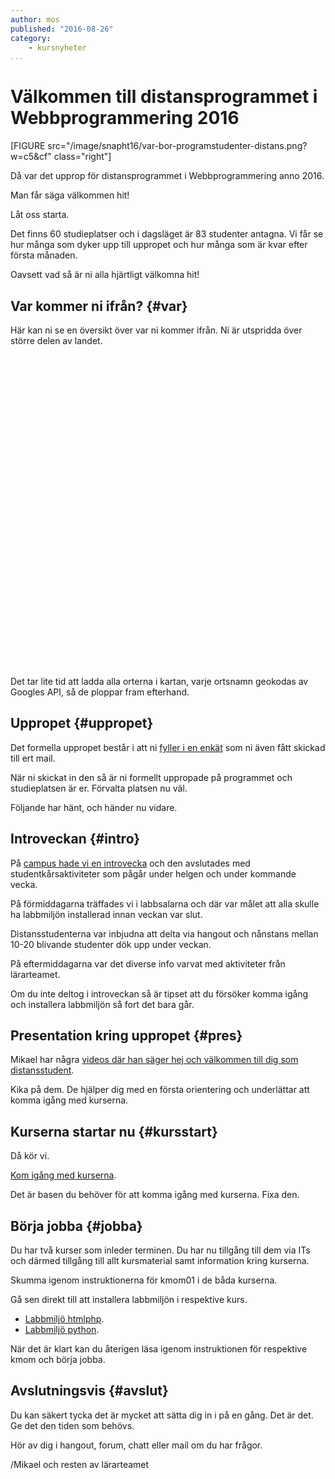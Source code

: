 ```yaml
---
author: mos
published: "2016-08-26"
category:
    - kursnyheter
...
```

Välkommen till distansprogrammet i Webbprogrammering 2016
==================================

[FIGURE src="/image/snapht16/var-bor-programstudenter-distans.png?w=c5&cf" class="right"]

Då var det upprop för distansprogrammet i Webbprogrammering anno 2016.

Man får säga välkommen hit!

Låt oss starta.

<!--more-->

Det finns 60 studieplatser och i dagsläget är 83 studenter antagna. Vi får se hur många som dyker upp till uppropet och hur många som är kvar efter första månaden.

Oavsett vad så är ni alla hjärtligt välkomna hit!



Var kommer ni ifrån? {#var}
-----------------------------------

Här kan ni se en översikt över var ni kommer ifrån. Ni är utspridda över större delen av landet.

<script type='text/javascript' src='https://www.gstatic.com/charts/loader.js'></script>

<script type="text/javascript" src="https://www.google.com/jsapi?key=AIzaSyCyVZiZwICmvsDrwe7JNaPaJUZX_QSxRTw"></script>

<script type='text/javascript'>
    google.charts.load('45', { mapsApiKey: "AIzaSyCyVZiZwICmvsDrwe7JNaPaJUZX_QSxRTw", packages: [ 'geochart'] });
    //google.charts.load('current', {'packages': ['geochart']});
    google.charts.setOnLoadCallback(drawMarkersMap);

 
  function drawMarkersMap() {
  var data = google.visualization.arrayToDataTable([
    ['Ort',   'Antal'],
    ["Björna", 1],
    ["Borlänge", 2],
    ["Borås", 1],
    ["Bräkne-Hoby", 1],
    ["Djursholm", 1],
    ["Dyltabruk", 2],
    ["Enskede", 1],
    ["Eskilstuna", 2],
    ["Finspång", 2],
    ["Gävle", 2],
    ["Göteborg", 4],
    ["Helsingborg", 1],
    ["Huddinge", 1],
    ["Hägersten", 1],
    ["Hällefors", 1],
    ["Hässelby", 1],
    ["Hässleholm", 1],
    ["Iggesund", 1],
    ["Järfälla", 2],
    ["Jönköping", 1],
    ["Karlskrona", 1],
    ["Kista", 1],
    ["Kullavik", 1],
    ["Lessebo", 1],
    ["Lidingö", 1],
    ["Linköping", 1],
    ["Malmö", 5],
    ["Nyköping", 1],
    ["Nässjö", 1],
    ["Saltsjö-Boo", 1],
    ["Sandviken", 1],
    ["Skellefteå", 1],
    ["Skogås", 1],
    ["Skutskär", 1],
    ["Skyttorp", 1],
    ["Sollentuna", 2],
    ["Stockholm", 3],
    ["Sundbyberg", 1],
    ["Sundsvall", 1],
    ["Södra Sandby", 1],
    ["Tibro", 1],
    ["Trollhättan", 1],
    ["Tomelilla", 1],
    ["Trångsund", 2],
    ["Umeå", 1],
    ["Upplands Väsby", 1],
    ["Uppsala", 4],
    ["Valla", 1],
    ["Veberöd", 1],
    ["Vendelsö", 1],
    ["Vällingby", 1],
    ["Vänge", 1],
    ["Västra Frölunda", 1],
    ["Växjö", 2],
    ["Älghult", 1],
    ["Älvsjö", 1],
    ["Ånäset", 1],
    ["Örebro", 1],
    ["Östersund", 1]
  ]);

  var options = {
    region: 'SE',
    displayMode: 'markers',
    colorAxis: {colors: ['green', 'blue']}
  };

  var chart = new google.visualization.GeoChart(document.getElementById('chart_div'));
  chart.draw(data, options);
};
</script>

<div id="chart_div" style="width: 700px; height: 500px;"></div>

Det tar lite tid att ladda alla orterna i kartan, varje ortsnamn geokodas av Googles API, så de ploppar fram efterhand.



Uppropet {#uppropet}
-----------------------------------

Det formella uppropet består i att ni [fyller i en enkät](https://goo.gl/forms/a8c78UeoThbWfhtB2) som ni även fått skickad till ert mail.

När ni skickat in den så är ni formellt uppropade på programmet och studieplatsen är er. Förvalta platsen nu väl.


Följande har hänt, och händer nu vidare.



Introveckan {#intro}
-----------------------------------

På [campus hade vi en introvecka](blogg/schema-introveckan-2016) och den avslutades med studentkårsaktiviteter som pågår under helgen och under kommande vecka.

På förmiddagarna träffades vi i labbsalarna och där var målet att alla skulle ha labbmiljön installerad innan veckan var slut.

Distansstudenterna var inbjudna att delta via hangout och nånstans mellan 10-20 blivande studenter dök upp under veckan.

På eftermiddagarna var det diverse info varvat med aktiviteter från lärarteamet.

Om du inte deltog i introveckan så är tipset att du försöker komma igång och installera labbmiljön så fort det bara går.



Presentation kring uppropet {#pres}
-----------------------------------

Mikael har några [videos där han säger hej och välkommen till dig som distansstudent](https://www.youtube.com/playlist?list=PLKtP9l5q3ce_strrmFRWhLnPJzViNcwee).

Kika på dem. De hjälper dig med en första orientering och underlättar att komma igång med kurserna.



Kurserna startar nu {#kursstart}
-----------------------------------

Då kör vi.

[Kom igång med kurserna](https://dbwebb.se/kurser/faq/kom-igang).

Det är basen du behöver för att komma igång med kurserna. Fixa den.



Börja jobba {#jobba}
-----------------------------------

Du har två kurser som inleder terminen. Du har nu tillgång till dem via ITs och därmed tillgång till allt kursmaterial samt information kring kurserna.

Skumma igenom instruktionerna för kmom01 i de båda kurserna.

Gå sen direkt till att installera labbmiljön i respektive kurs. 

* [Labbmiljö htmlphp](kurser/htmlphp/kmom01#labbmiljo).
* [Labbmiljö python](kurser/python/kmom01#labbmiljo).

När det är klart kan du återigen läsa igenom instruktionen för respektive kmom och börja jobba.



Avslutningsvis {#avslut}
-----------------------------------

Du kan säkert tycka det är mycket att sätta dig in i på en gång. Det är det. Ge det den tiden som behövs. 

Hör av dig i hangout, forum, chatt eller mail om du har frågor.


/Mikael och resten av lärarteamet
